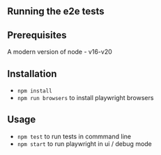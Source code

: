 ## Running the e2e tests
## Prerequisites
A modern version of node - v16-v20

## Installation

- `npm install`
- `npm run browsers` to install playwright browsers

## Usage

- `npm test` to run tests in commmand line
- `npm start` to run playwright in ui / debug mode
